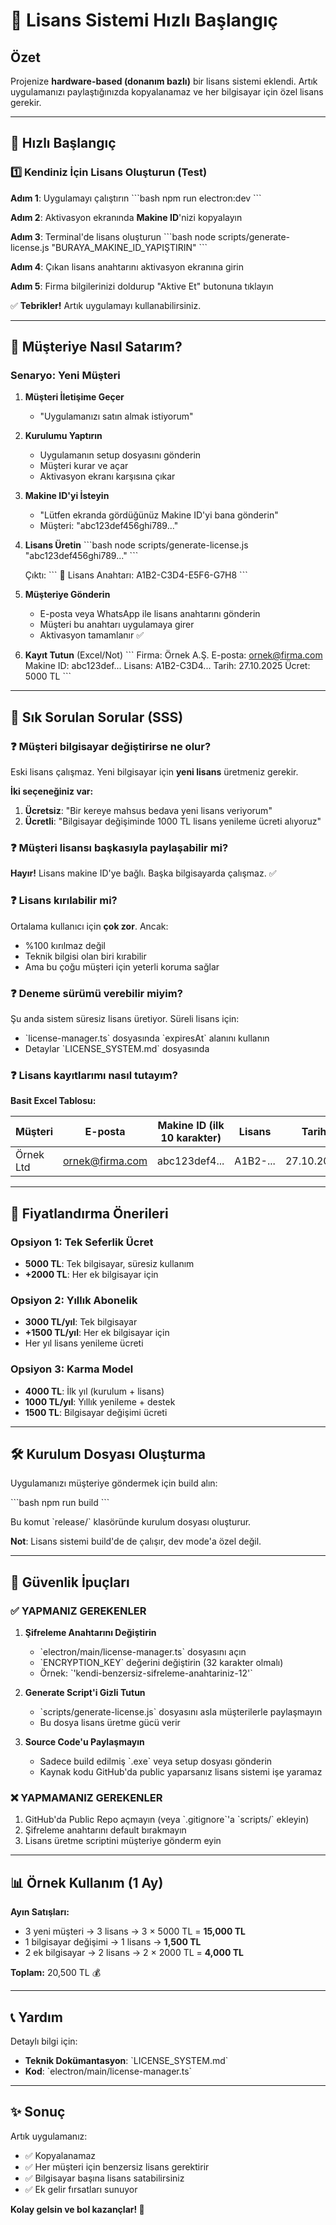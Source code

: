 # 🔐 Lisans Sistemi Hızlı Başlangıç

## Özet

Projenize **hardware-based (donanım bazlı)** bir lisans sistemi eklendi. Artık uygulamanızı paylaştığınızda kopyalanamaz ve her bilgisayar için özel lisans gerekir.

---

## 🚀 Hızlı Başlangıç

### 1️⃣ Kendiniz İçin Lisans Oluşturun (Test)

**Adım 1**: Uygulamayı çalıştırın
\`\`\`bash
npm run electron:dev
\`\`\`

**Adım 2**: Aktivasyon ekranında **Makine ID**'nizi kopyalayın

**Adım 3**: Terminal'de lisans oluşturun
\`\`\`bash
node scripts/generate-license.js "BURAYA_MAKINE_ID_YAPIŞTIRIN"
\`\`\`

**Adım 4**: Çıkan lisans anahtarını aktivasyon ekranına girin

**Adım 5**: Firma bilgilerinizi doldurup "Aktive Et" butonuna tıklayın

✅ **Tebrikler!** Artık uygulamayı kullanabilirsiniz.

---

## 👥 Müşteriye Nasıl Satarım?

### Senaryo: Yeni Müşteri

1. **Müşteri İletişime Geçer**
   - "Uygulamanızı satın almak istiyorum"

2. **Kurulumu Yaptırın**
   - Uygulamanın setup dosyasını gönderin
   - Müşteri kurar ve açar
   - Aktivasyon ekranı karşısına çıkar

3. **Makine ID'yi İsteyin**
   - "Lütfen ekranda gördüğünüz Makine ID'yi bana gönderin"
   - Müşteri: "abc123def456ghi789..."

4. **Lisans Üretin**
   \`\`\`bash
   node scripts/generate-license.js "abc123def456ghi789..."
   \`\`\`
   
   Çıktı:
   \`\`\`
   🎫 Lisans Anahtarı: A1B2-C3D4-E5F6-G7H8
   \`\`\`

5. **Müşteriye Gönderin**
   - E-posta veya WhatsApp ile lisans anahtarını gönderin
   - Müşteri bu anahtarı uygulamaya girer
   - Aktivasyon tamamlanır ✅

6. **Kayıt Tutun** (Excel/Not)
   \`\`\`
   Firma: Örnek A.Ş.
   E-posta: ornek@firma.com
   Makine ID: abc123def...
   Lisans: A1B2-C3D4...
   Tarih: 27.10.2025
   Ücret: 5000 TL
   \`\`\`

---

## 🔄 Sık Sorulan Sorular (SSS)

### ❓ Müşteri bilgisayar değiştirirse ne olur?

Eski lisans çalışmaz. Yeni bilgisayar için **yeni lisans** üretmeniz gerekir.

**İki seçeneğiniz var:**
1. **Ücretsiz**: "Bir kereye mahsus bedava yeni lisans veriyorum"
2. **Ücretli**: "Bilgisayar değişiminde 1000 TL lisans yenileme ücreti alıyoruz"

### ❓ Müşteri lisansı başkasıyla paylaşabilir mi?

**Hayır!** Lisans makine ID'ye bağlı. Başka bilgisayarda çalışmaz. ✅

### ❓ Lisans kırılabilir mi?

Ortalama kullanıcı için **çok zor**. Ancak:
- %100 kırılmaz değil
- Teknik bilgisi olan biri kırabilir
- Ama bu çoğu müşteri için yeterli koruma sağlar

### ❓ Deneme sürümü verebilir miyim?

Şu anda sistem süresiz lisans üretiyor. Süreli lisans için:
- \`license-manager.ts\` dosyasında \`expiresAt\` alanını kullanın
- Detaylar \`LICENSE_SYSTEM.md\` dosyasında

### ❓ Lisans kayıtlarımı nasıl tutayım?

**Basit Excel Tablosu:**

| Müşteri | E-posta | Makine ID (ilk 10 karakter) | Lisans | Tarih | Ücret |
|---------|---------|------------------------------|--------|-------|-------|
| Örnek Ltd | ornek@firma.com | abc123def4... | A1B2-... | 27.10.2025 | 5000 TL |

---

## 🎯 Fiyatlandırma Önerileri

### Opsiyon 1: Tek Seferlik Ücret
- **5000 TL**: Tek bilgisayar, süresiz kullanım
- **+2000 TL**: Her ek bilgisayar için

### Opsiyon 2: Yıllık Abonelik
- **3000 TL/yıl**: Tek bilgisayar
- **+1500 TL/yıl**: Her ek bilgisayar için
- Her yıl lisans yenileme ücreti

### Opsiyon 3: Karma Model
- **4000 TL**: İlk yıl (kurulum + lisans)
- **1000 TL/yıl**: Yıllık yenileme + destek
- **1500 TL**: Bilgisayar değişimi ücreti

---

## 🛠️ Kurulum Dosyası Oluşturma

Uygulamanızı müşteriye göndermek için build alın:

\`\`\`bash
npm run build
\`\`\`

Bu komut \`release/\` klasöründe kurulum dosyası oluşturur.

**Not**: Lisans sistemi build'de de çalışır, dev mode'a özel değil.

---

## 🔐 Güvenlik İpuçları

### ✅ YAPMANIZ GEREKENLER

1. **Şifreleme Anahtarını Değiştirin**
   - \`electron/main/license-manager.ts\` dosyasını açın
   - \`ENCRYPTION_KEY\` değerini değiştirin (32 karakter olmalı)
   - Örnek: \`'kendi-benzersiz-sifreleme-anahtariniz-12'`

2. **Generate Script'i Gizli Tutun**
   - \`scripts/generate-license.js\` dosyasını asla müşterilerle paylaşmayın
   - Bu dosya lisans üretme gücü verir

3. **Source Code'u Paylaşmayın**
   - Sadece build edilmiş \`.exe\` veya setup dosyası gönderin
   - Kaynak kodu GitHub'da public yaparsanız lisans sistemi işe yaramaz

### ❌ YAPMAMANIZ GEREKENLER

1. GitHub'da Public Repo açmayın (veya \`.gitignore\`'a \`scripts/\` ekleyin)
2. Şifreleme anahtarını default bırakmayın
3. Lisans üretme scriptini müşteriye gönderm eyin

---

## 📊 Örnek Kullanım (1 Ay)

**Ayın Satışları:**
- 3 yeni müşteri → 3 lisans → 3 × 5000 TL = **15,000 TL**
- 1 bilgisayar değişimi → 1 lisans → **1,500 TL**
- 2 ek bilgisayar → 2 lisans → 2 × 2000 TL = **4,000 TL**

**Toplam:** 20,500 TL 💰

---

## 📞 Yardım

Detaylı bilgi için:
- **Teknik Dokümantasyon**: \`LICENSE_SYSTEM.md\`
- **Kod**: \`electron/main/license-manager.ts\`

---

## ✨ Sonuç

Artık uygulamanız:
- ✅ Kopyalanamaz
- ✅ Her müşteri için benzersiz lisans gerektirir
- ✅ Bilgisayar başına lisans satabilirsiniz
- ✅ Ek gelir fırsatları sunuyor

**Kolay gelsin ve bol kazançlar! 🚀**

